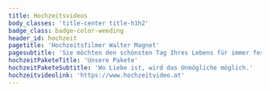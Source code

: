 ```yaml
---
title: Hochzeitsvideos
body_classes: 'title-center title-h1h2'
badge_class: badge-color-weeding
header_id: hochzeit
pagetitle: 'Hochzeitsfilmer Walter Magnet'
pagesubtitle: 'Sie möchten den schönsten Tag Ihres Lebens für immer festhalten. Dann sind Sie bei uns richtig. Melden Sie sich bei uns.'
hochzeitPaketeTitle: 'Unsere Pakete'
hochzeitPaketeSubtitle: 'Wo Liebe ist, wird das Unmögliche möglich.'
hochzeitvideolink: 'https://www.hochzeitvideo.at'
---
```


